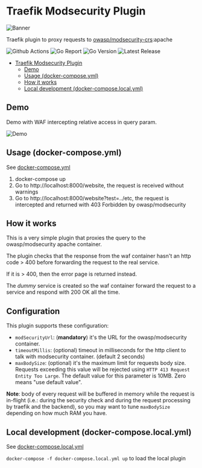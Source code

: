 # Traefik Modsecurity Plugin

![Banner](./img/banner.png)

Traefik plugin to proxy requests to [owasp/modsecurity-crs](https://hub.docker.com/r/owasp/modsecurity-crs):apache

![Github Actions](https://img.shields.io/github/actions/workflow/status/acouvreur/traefik-modsecurity-plugin/build.yml?style=flat-square&branch=main)
![Go Report](https://goreportcard.com/badge/github.com/acouvreur/traefik-modsecurity-plugin?style=flat-square)
![Go Version](https://img.shields.io/github/go-mod/go-version/acouvreur/traefik-modsecurity-plugin?style=flat-square)
![Latest Release](https://img.shields.io/github/release/acouvreur/traefik-modsecurity-plugin/all.svg?style=flat-square)


- [Traefik Modsecurity Plugin](#traefik-modsecurity-plugin)
  - [Demo](#demo)
  - [Usage (docker-compose.yml)](#usage-docker-composeyml)
  - [How it works](#how-it-works)
  - [Local development (docker-compose.local.yml)](#local-development-docker-composelocalyml)

## Demo

Demo with WAF intercepting relative access in query param.

![Demo](./img/waf.gif)

## Usage (docker-compose.yml)

See [docker-compose.yml](docker-compose.yml)

1. docker-compose up
2. Go to http://localhost:8000/website, the request is received without warnings
3. Go to http://localhost:8000/website?test=../etc, the request is intercepted and returned with 403 Forbidden by owasp/modsecurity

## How it works

This is a very simple plugin that proxies the query to the owasp/modsecurity apache container.

The plugin checks that the response from the waf container hasn't an http code > 400 before forwarding the request to the real service.

If it is > 400, then the error page is returned instead.

The *dummy* service is created so the waf container forward the request to a service and respond with 200 OK all the time.

## Configuration

This plugin supports these configuration:

* `modSecurityUrl`: (**mandatory**) it's the URL for the owasp/modsecurity container.
* `timeoutMillis`: (optional) timeout in milliseconds for the http client to talk with modsecurity container. (default 2 seconds)
* `maxBodySize`: (optional) it's the maximum limit for requests body size. Requests exceeding this value will be rejected using `HTTP 413 Request Entity Too Large`.
  The default value for this parameter is 10MB. Zero means "use default value".

**Note**: body of every request will be buffered in memory while the request is in-flight (i.e.: during the security check and during the request processing by traefik and the backend), so you may want to tune `maxBodySize` depending on how much RAM you have.

## Local development (docker-compose.local.yml)

See [docker-compose.local.yml](docker-compose.local.yml)

`docker-compose -f docker-compose.local.yml up` to load the local plugin